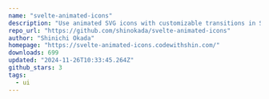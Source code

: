```yaml
---
name: "svelte-animated-icons"
description: "Use animated SVG icons with customizable transitions in Svelte."
repo_url: "https://github.com/shinokada/svelte-animated-icons"
author: "Shinichi Okada"
homepage: "https://svelte-animated-icons.codewithshin.com/"
downloads: 699
updated: "2024-11-26T10:33:45.264Z"
github_stars: 3
tags: 
  - ui
---
```

